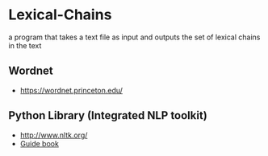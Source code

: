 
# Lexical-Chains
a program that takes a text file as input and outputs the set of lexical chains in the text
## Wordnet
* https://wordnet.princeton.edu/
## Python Library (Integrated NLP toolkit)
* http://www.nltk.org/
* [Guide book](http://www.nltk.org/book/)
